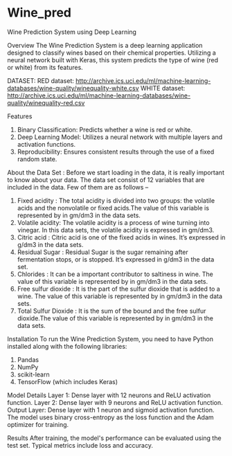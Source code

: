 # Wine_pred
Wine Prediction System using Deep Learning

Overview
The Wine Prediction System is a deep learning application designed to classify wines based on their chemical properties. Utilizing a neural network built with Keras, this system predicts the type of wine (red or white) from its features.

DATASET:
RED dataset: http://archive.ics.uci.edu/ml/machine-learning-databases/wine-quality/winequality-white.csv
WHITE dataset: http://archive.ics.uci.edu/ml/machine-learning-databases/wine-quality/winequality-red.csv

Features
1. Binary Classification: Predicts whether a wine is red or white.
2. Deep Learning Model: Utilizes a neural network with multiple layers and activation functions.
3. Reproducibility: Ensures consistent results through the use of a fixed random state.

About the Data Set : Before we start loading in the data, it is really important to know about your data. The data set consist of 12 variables that are included in the data. Few of them are as follows –
1. Fixed acidity : The total acidity is divided into two groups: the volatile acids and the nonvolatile or fixed acids.The value of this variable is represented by in gm/dm3 in the data sets.
2. Volatile acidity: The volatile acidity is a process of wine turning into vinegar. In this data sets, the volatile acidity is expressed in gm/dm3.
3. Citric acid : Citric acid is one of the fixed acids in wines. It’s expressed in g/dm3 in the data sets.
4. Residual Sugar : Residual Sugar is the sugar remaining after fermentation stops, or is stopped. It’s expressed in g/dm3 in the data set.
5. Chlorides : It can be a important contributor to saltiness in wine. The value of this variable is represented by in gm/dm3 in the data sets.
6. Free sulfur dioxide : It is the part of the sulfur dioxide that is added to a wine. The value of this variable is represented by in gm/dm3 in the data sets.
7. Total Sulfur Dioxide : It is the sum of the bound and the free sulfur dioxide.The value of this variable is represented by in gm/dm3 in the data sets.

Installation
To run the Wine Prediction System, you need to have Python installed along with the following libraries:
1. Pandas
2. NumPy
3. scikit-learn
4. TensorFlow (which includes Keras)

Model Details
Layer 1: Dense layer with 12 neurons and ReLU activation function.
Layer 2: Dense layer with 9 neurons and ReLU activation function.
Output Layer: Dense layer with 1 neuron and sigmoid activation function.
The model uses binary cross-entropy as the loss function and the Adam optimizer for training.

Results
After training, the model's performance can be evaluated using the test set. Typical metrics include loss and accuracy.
